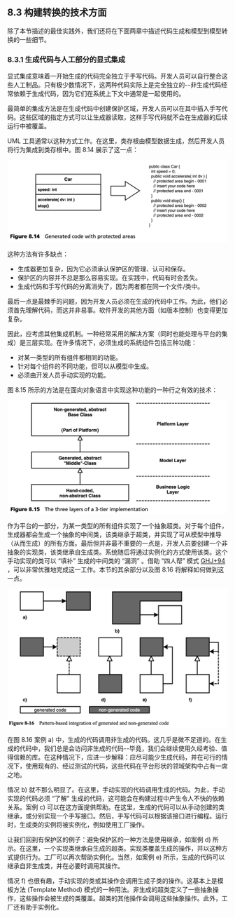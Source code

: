 ## 8.3 构建转换的技术方面
除了本节描述的最佳实践外，我们还将在下面两章中描述代码生成和模型到模型转换的一些细节。

### 8.3.1 生成代码与人工部分的显式集成
显式集成意味着一开始生成的代码完全独立于手写代码。开发人员可以自行整合这些人工制品。只有极少数情况下，这两种代码实际上是完全独立的--非生成代码经常依赖于生成代码，因为它们在系统上下文中通常是一起使用的。

最简单的集成方法是在生成代码中创建保护区域，开发人员可以在其中插入手写代码。这些区域的指定方式可以让生成器读取，这样手写代码就不会在生成器的后续运行中被覆盖。

UML 工具通常以这种方式工作。在这里，类存根由模型数据生成，然后开发人员将行为集成到类存根中。图 8.14 展示了这一点：

![Figure 8.14](../img/f8.14.png)

这种方法有许多缺点：
- 生成器更加复杂，因为它必须承认保护区的管理、认可和保存。
- 保护区的内容并不总是那么容易实现。在实践中，代码有时会丢失。
- 生成代码和手写代码的分离消失了，因为两者都在同一个文件/类中。

最后一点是最棘手的问题，因为开发人员必须在生成的代码中工作。为此，他们必须首先理解代码，而这并非易事。软件开发的其他方面（如版本控制）也变得更加复杂。

因此，应考虑其他集成机制。一种经常采用的解决方案（同时也能处理与平台的集成）是三层实现。在许多情况下，必须生成的系统组件包括三种功能：

- 对某一类型的所有组件都相同的功能。
- 针对每个组件的不同功能，但可以从模型中生成。
- 必须由开发人员手动实现的功能。

图 8.15 所示的方法是在面向对象语言中实现这种功能的一种行之有效的技术：

![Figure 8.15](../img/f8.15.png)

作为平台的一部分，为某一类型的所有组件实现了一个抽象超类。对于每个组件，生成器都会生成一个抽象的中间类，该类继承于超类，并实现了可从模型中推导（从而生成）的所有方面。最后但并非最不重要的一点是，开发人员要创建一个非抽象的实现类，该类继承自生成类。系统随后将通过实例化的方式使用该类。这个手动实现的类可以 “填补” 生成的中间类的 “漏洞” 。借助 “四人帮” 模式 [GHJ+94](../ref.md#ghj94) ，可以非常优雅地完成这一工作。本节的其余部分以及图 8.16 将解释如何做到这一点。

![Figure 8.16](../img/f8.16.png)

在图 8.16 案例 a) 中，生成的代码调用非生成的代码。这几乎是微不足道的。在生成的代码中，我们总是会访问非生成的代码--毕竟，我们会继续使用久经考验、值得信赖的库。在这种情况下，应进一步解释：应尽可能少生成代码，并在可行的情况下，使用现有的、经过测试的代码，这些代码在平台形状的领域架构中占有一席之地。

情况 b) 就不那么明显了。在这里，手动实现的代码调用生成的代码。为此，手动实现的代码必须 “了解” 生成的代码，这可能会在构建过程中产生令人不快的依赖关系。案例 c) 可以在这方面提供帮助。在这里，生成的代码可以从手动创建的类继承，或分别实现一个手写接口。然后，手写代码可以根据该接口进行编程。运行时，生成类的实例将被实例化，例如使用工厂操作。

让我们回到有保护区的例子：避免保护区的一种方法是使用继承，如案例 d) 所示。在这里，一个实现类继承自生成的超类。实现类覆盖生成的操作，并以这种方式提供行为。工厂可以再次帮助实例化。当然，如案例 e) 所示，生成的代码可以继承自非生成类，并在必要时调用其操作。

情况 f) 也很有趣，手动实现的类或其操作会调用生成子类的操作。这基本上是模板方法 (Template Method) 模式的一种用法。非生成的超类定义了一些抽象操作，这些操作会被生成的类覆盖。超类的其他操作会调用这些抽象操作。此外，工厂还有助于实例化。
